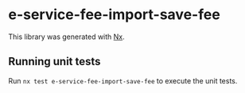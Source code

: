 # e-service-fee-import-save-fee

This library was generated with [Nx](https://nx.dev).

## Running unit tests

Run `nx test e-service-fee-import-save-fee` to execute the unit tests.
